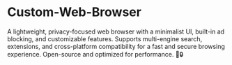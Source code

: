 # Custom-Web-Browser
A lightweight, privacy-focused web browser with a minimalist UI, built-in ad blocking, and customizable features. Supports multi-engine search, extensions, and cross-platform compatibility for a fast and secure browsing experience. Open-source and optimized for performance. 🚀🔒
